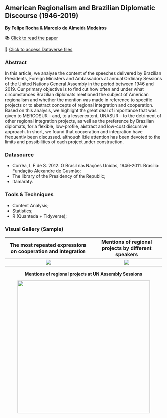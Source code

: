## American Regionalism and Brazilian Diplomatic Discourse (1946-2019) 
**By Felipe Rocha & Marcelo de Almeida Medeiros**

📚 [Click to read the paper](https://doi.org/10.1590/s0102-8529.2019430100002) 

📂 [Click to access Dataverse files](https://doi.org/10.7910/DVN/9WLKRO)

### Abstract

In this article, we analyse the content of the speeches delivered by Brazilian Presidents, Foreign Ministers and Ambassadors at annual Ordinary Sessions of the United Nations General Assembly in the period between 1946 and 2019. Our primary objective is to find out how often and under what circumstances Brazilian diplomats mentioned the subject of American regionalism and whether the mention was made in reference to specific projects or to abstract concepts of regional integration and cooperation. Based on this analysis, we highlight the great deal of importance that was given to MERCOSUR – and, to a lesser extent, UNASUR – to the detriment of other regional integration projects, as well as the preference by Brazilian diplomats, for a flexible, low-profile, abstract and low-cost discursive approach. In short, we found that cooperation and integration have frequently been discussed, although little attention has been devoted to the limits and possibilities of each project under construction.

### Datasource
- Corrêa, L F de S. 2012. O Brasil nas Nações Unidas, 1946-2011. Brasília: Fundação Alexandre de Gusmão;
- The library of the Presidency of the Republic;
- Itamaraty.

### Tools & Techniques
- Content Analysis;
- Statistics;
- R (Quanteda + Tidyverse);

### Visual Gallery (Sample)


The most repeated expressions on cooperation and integration             |  Mentions of regional projects by different speakers 
:-------------------------:|:-------------------------:
![](https://user-images.githubusercontent.com/34004529/112486248-771e9c80-8d5a-11eb-8737-985ecfd1cbb8.jpg)  |  ![](https://user-images.githubusercontent.com/34004529/112486321-87cf1280-8d5a-11eb-8897-8455d0fad8fc.jpg)



<p align="center">
  <b>Mentions of regional projects at UN Assembly Sessions</b>
</p>

<p align="center">  
<img src="https://user-images.githubusercontent.com/34004529/112511957-aab8f100-8d71-11eb-8954-1848cb6b6b6c.jpg" width="425"/>
<p>                     
